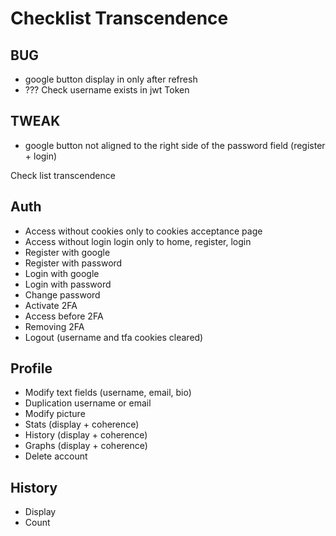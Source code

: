 # Checklist Transcendence

## BUG

- google button display in only after refresh
- ??? Check username exists in jwt Token

## TWEAK

- google button not aligned to the right side of the password field (register + login)

Check list transcendence

## Auth

- Access without cookies only to cookies acceptance page
- Access without login login only to home, register, login
- Register with google
- Register with password
- Login with google
- Login with password
- Change password
- Activate 2FA
- Access before 2FA
- Removing 2FA
- Logout (username and tfa cookies cleared)

## Profile

- Modify text fields (username, email, bio)
- Duplication username or email
- Modify picture
- Stats (display + coherence)
- History (display + coherence)
- Graphs (display + coherence)
- Delete account

## History

- Display
- Count
